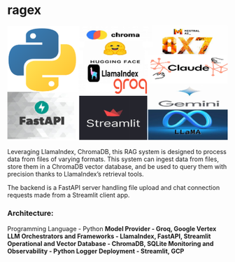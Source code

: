 # ragex

![](src/images/rag-stack.png)

Leveraging LlamaIndex, ChromaDB, this RAG system is designed to process data from files of varying formats. This system can ingest data from files, store them in a ChromaDB vector database, and be used to query them with precision thanks to LlamaIndex’s retrieval tools.

The backend is a FastAPI server handling file upload and chat connection requests made from a Streamlit client app. 


### Architecture:
Programming Language             - Python <b>
Model Provider                   - Groq, Google Vertex <b>
LLM Orchestrators and Frameworks - LlamaIndex, FastAPI, Streamlit <b>
Operational and Vector Database  - ChromaDB, SQLite <b>
Monitoring and Observability     - Python Logger <b>
Deployment                       - Streamlit, GCP <b>


